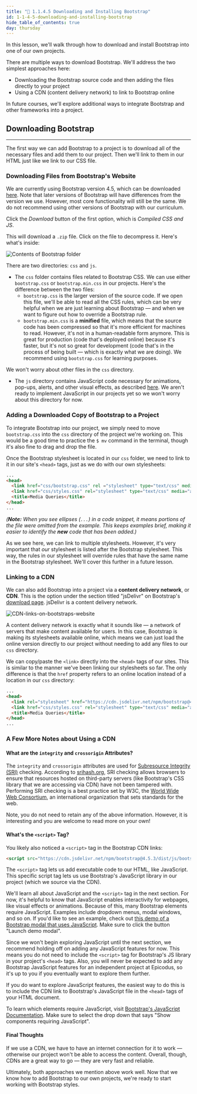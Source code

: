 ```yaml
---
title: "📓 1.1.4.5 Downloading and Installing Bootstrap"
id: 1-1-4-5-downloading-and-installing-bootstrap
hide_table_of_contents: true
day: thursday
---
```


In this lesson, we'll walk through how to download and install Bootstrap into one of our own projects.

There are multiple ways to download Bootstrap. We'll address the two simplest approaches here:

* Downloading the Bootstrap source code and then adding the files directly to your project
* Using a CDN (content delivery network) to link to Bootstrap online

 In future courses, we'll explore additional ways to integrate Bootstrap and other frameworks into a project.

## Downloading Bootstrap

---

The first way we can add Bootstrap to a project is to download all of the necessary files and add them to our project. Then we'll link to them in our HTML just like we link to our CSS file.

### Downloading Files from Bootstrap's Website

We are currently using Bootstrap version 4.5, which can be downloaded [here](https://getbootstrap.com/docs/4.5/getting-started/download/). Note that later versions of Bootstrap will have differences from the version we use. However, most core functionality will still be the same. We do not recommend using other versions of Bootstrap with our curriculum.

Click the _Download_ button of the first option, which is _Compiled CSS and JS_.

This will download a `.zip` file. Click on the file to decompress it. Here's what's inside:

![Contents of Bootstrap folder](https://learnhowtoprogram.s3.us-west-2.amazonaws.com/INTRO/week1-html-css/Week-1-2020-images/Bootstrap+images/bootstrap-contents.png)

There are two directories: `css` and `js`.

* The `css` folder contains files related to Bootstrap CSS. We can use either `bootstrap.css` or `bootstrap.min.css` in our projects. Here's the difference between the two files:
  * `bootstrap.css` is the larger version of the source code. If we open this file, we'll be able to read all the CSS rules, which can be very helpful when we are just learning about Bootstrap — and when we want to figure out how to override a Bootstrap rule.
  * `bootstrap.min.css` is a **minified** file, which means that the source code has been compressed so that it's more efficient for machines to read. However, it's not in a human-readable form anymore. This is great for production (code that's deployed online) because it's faster, but it's not so great for development (code that's in the process of being built — which is exactly what we are doing). We recommend using `bootstrap.css` for learning purposes.

We won't worry about other files in the `css` directory.

* The `js` directory contains JavaScript code necessary for animations, pop-ups, alerts, and other visual effects, as described [here](https://getbootstrap.com/docs/4.5/getting-started/javascript/). We aren't ready to implement JavaScript in our projects yet so we won't worry about this directory for now.

### Adding a Downloaded Copy of Bootstrap to a Project

To integrate Bootstrap into our project, we simply need to move `bootstrap.css` into the `css` directory of the project we're working on. This would be a good time to practice the `$ mv` command in the terminal, though it's also fine to drag and drop the file.

Once the Bootstrap stylesheet is located in our `css` folder, we need to link to it in our site's `<head>` tags, just as we do with our own stylesheets:

```html
...
<head>
  <link href="css/bootstrap.css" rel ="stylesheet" type="text/css" media="all">
  <link href="css/styles.css" rel="stylesheet" type="text/css" media="all">
  <title>Media Queries</title>
</head>
...
```

_(**Note:** When you see ellipses (`...`) in a code snippet, it means portions of the file were omitted from the example. This keeps examples brief, making it easier to identify the **new** code that has been added.)_

As we see here, we can link to multiple stylesheets. However, it's very important that _our_ stylesheet is listed after the Bootstrap stylesheet. This way, the rules in our stylesheet will override rules that have the same name in the Bootstrap stylesheet. We'll cover this further in a future lesson.

### Linking to a CDN

We can also add Bootstrap into a project via a **content delivery network**, or **CDN**. This is the option under the section titled "jsDelivr" on Bootstrap's [download page](https://getbootstrap.com/docs/4.5/getting-started/download/#jsdelivr). jsDelivr is a content delivery network.

![CDN-links-on-bootstraps-website](https://learnhowtoprogram.s3.us-west-2.amazonaws.com/bootstrap-cdn-with-jsdeliver.png)

A content delivery network is exactly what it sounds like — a network of servers that make content available for users. In this case, Bootstrap is making its stylesheets available online, which means we can just load the online version directly to our project without needing to add any files to our `css` directory.

We can copy/paste the `<link>` directly into the `<head>` tags of our sites. This is similar to the manner we've been linking our stylesheets so far. The only difference is that the `href` property refers to an online location instead of a location in our `css` directory:

```html
...
<head>
  <link rel="stylesheet" href="https://cdn.jsdelivr.net/npm/bootstrap@4.5.3/dist/css/bootstrap.min.css" integrity="sha384-TX8t27EcRE3e/ihU7zmQxVncDAy5uIKz4rEkgIXeMed4M0jlfIDPvg6uqKI2xXr2" crossorigin="anonymous">
  <link href="css/styles.css" rel="stylesheet" type="text/css" media="all">
  <title>Media Queries</title>
</head>
...
```

### A Few More Notes about Using a CDN

#### What are the `integrity` and `crossorigin` Attributes?

The `integrity` and `crossorigin` attributes are used for [Subresource Integrity (SRI)](https://www.w3.org/TR/SRI/) checking. According to [srihash.org](https://www.srihash.org/), SRI checking allows browsers to ensure that resources hosted on third-party servers (like Bootstrap's CSS library that we are accessing via CDN) have not been tampered with. Performing SRI checking is a best practice set by W3C, the [World Wide Web Consortium](https://www.w3.org/Consortium/), an international organization that sets standards for the web.

Note, you do not need to retain any of the above information. However, it is interesting and you are welcome to read more on your own!

#### What's the `<script>` Tag?

You likely also noticed a `<script>` tag in the Bootstrap CDN links:

```html
<script src="https://cdn.jsdelivr.net/npm/bootstrap@4.5.3/dist/js/bootstrap.bundle.min.js" integrity="sha384-ho+j7jyWK8fNQe+A12Hb8AhRq26LrZ/JpcUGGOn+Y7RsweNrtN/tE3MoK7ZeZDyx" crossorigin="anonymous"></script>
```

The `<script>` tag lets us add executable code to our HTML, like JavaScript. This specific script tag lets us use Bootstrap's JavaScript library in our project (which we source via the CDN). 

We'll learn all about JavaScript and the `<script>` tag in the next section. For now, it's helpful to know that JavaScript enables interactivity for webpages, like visual effects or animations. Because of this, many Bootstrap elements require JavaScript. Examples include dropdown menus, modal windows, and so on. If you'd like to see an example, check out [this demo of a Bootstrap modal that uses JavaScript](https://getbootstrap.com/docs/4.5/components/modal/#live-demo). Make sure to click the button "Launch demo modal".

Since we won't begin exploring JavaScript until the next section, we recommend holding off on adding any JavaScript features for now. This means you do not need to include the `<script>` tag for Bootstrap's JS library in your project's `<head>` tags. Also, you will never be expected to add any Bootstrap JavaScript features for an independent project at Epicodus, so it's up to you if you eventually want to explore them further.

If you do want to explore JavaScript features, the easiest way to do this is to include the CDN link to Bootstrap's JavaScript file in the `<head>` tags of your HTML document. 

To learn which elements require JavaScript, visit [Bootstrap's JavaScript Documentation](https://getbootstrap.com/docs/4.5/getting-started/introduction/#components). Make sure to select the drop down that says "Show components requiring JavaScript".

#### Final Thoughts

If we use a CDN, we have to have an internet connection for it to work — otherwise our project won't be able to access the content. Overall, though, CDNs are a great way to go — they are very fast and reliable.

Ultimately, both approaches we mention above work well. Now that we know how to add Bootstrap to our own projects, we're ready to start working with Bootstrap styles.
